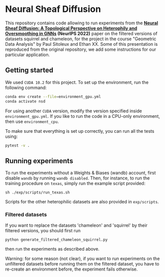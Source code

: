 # Neural Sheaf Diffusion

This repository contains code allowing to run experiments from the
**[Neural Sheaf Diffusion: A Topological Perspective on Heterophily and Oversmoothing in GNNs](https://arxiv.org/abs/2202.04579) (NeurIPS 2022)** paper on the filtered versions of datasets squirrel and chameleon, for the project in the course "Geometric Data Analysis" by Paul Sitoleux and Ethan XX. Some of this presentation is reproduced from the original repository, we add some instructions for our particular application.


## Getting started

We used `CUDA 10.2` for this project. To set up the environment, run the following command:

```bash
conda env create --file=environment_gpu.yml
conda activate nsd
```
For using another `CUDA` version, modify the version specified inside `environment_gpu.yml`. If you like to run 
the code in a CPU-only environment, then use `environment_cpu`. 

To make sure that everything is set up correctly, you can run all the tests using:
```bash
pytest -v .
```

## Running experiments

To run the experiments without a Weights & Biases (wandb) account, first disable `wandb` by running `wandb disabled`. 
Then, for instance, to run the training procedure on `texas`, simply run the example script provided:
```commandline
sh ./exp/scripts/run_texas.sh
```

Scripts for the other heterophilic datasets are also provided in `exp/scripts`. 

### Filtered datasets

If you want to replace the datasets 'chameleon' and 'squirrel' by their filtered versions, you should first run

```commandline
python generate_filtered_chameleon_squirrel.py
```

then run the experiments as described above.

Warning: for some reason (not clear), if you want to run experiments on the unfiltered datasets before running them on the filtered dataset, you have to re-create an environment before, the experiment fails otherwise. 




